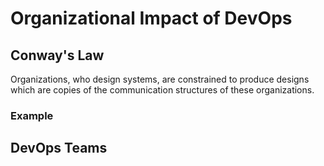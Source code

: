 # Organizational Impact of DevOps

## Conway's Law
   Organizations, who design systems, are constrained to produce designs which are copies of the communication structures of these organizations.

### Example

## DevOps Teams
